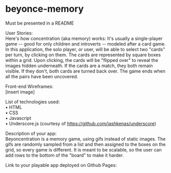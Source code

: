 # beyonce-memory

Must be presented in a README<br>

User Stories: <br>
Here's how concentration (aka memory) works: It's usually a single-player game -- good for only children and introverts -- modeled after a card game. In this application, the solo player, or user, will be able to select two "cards" per turn, by clicking on them. The cards are represented by square boxes within a grid. Upon clicking, the cards will be "flipped over" to reveal the images hidden underneath. If the cards are a match, they both remain visible. If they don't, both cards are turned back over. The game ends when all the pairs have been uncovered. <br>

Front-end Wireframes: <br>
[insert image]

List of technologies used: <br>
• HTML <br>
• CSS <br>
• Javascript <br>
• Underscore.js (courtesy of https://github.com/jashkenas/underscore)

Description of your app: <br>
Beyoncentration is a memory game, using gifs instead of static images. The gifs are randomly sampled from a list and then assigned to the boxes on the grid, so every game is different. It is meant to be scalable, so the user can add rows to the bottom of the "board" to make it harder. <br>

Link to your playable app deployed on Github Pages: <br>


